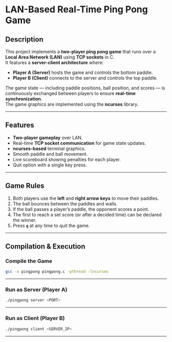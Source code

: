 # LAN-Based Real-Time Ping Pong Game

## Description
This project implements a **two-player ping pong game** that runs over a **Local Area Network (LAN)** using **TCP sockets** in C.  
It features a **server-client architecture** where:
- **Player A (Server)** hosts the game and controls the bottom paddle.
- **Player B (Client)** connects to the server and controls the top paddle.

The game state — including paddle positions, ball position, and scores — is continuously exchanged between players to ensure **real-time synchronization**.  
The game graphics are implemented using the **ncurses** library.

---

## Features
- **Two-player gameplay** over LAN.
- Real-time **TCP socket communication** for game state updates.
- **ncurses-based** terminal graphics.
- Smooth paddle and ball movement.
- Live scoreboard showing penalties for each player.
- Quit option with a single key press.

---

## Game Rules
1. Both players use the **left** and **right arrow keys** to move their paddles.
2. The ball bounces between the paddles and walls.
3. If the ball passes a player’s paddle, the opponent scores a point.
4. The first to reach a set score (or after a decided time) can be declared the winner.
5. Press **`q`** at any time to quit the game.

---

## Compilation & Execution

### **Compile the Game**
```bash
gcc -o pingpong pingpong.c -pthread -lncurses
```

---

### **Run as Server (Player A)**
```bash
./pingpong server <PORT>
```

---

### **Run as Client (Player B)**
```bash
./pingpong client <SERVER_IP>
```

---
